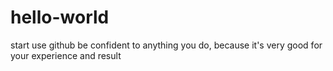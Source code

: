 # hello-world
start use github
be confident to anything you do, because it's very good for your experience and result
